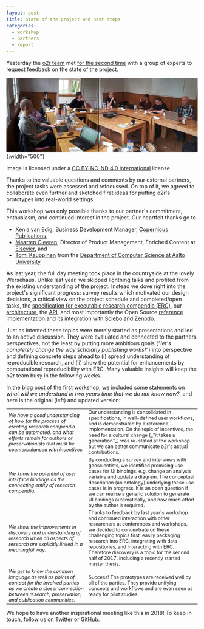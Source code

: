 ```yaml
---
layout: post
title: State of the project and next steps
categories:
  - workshop
  - partners
  - report
---
```


Yesterday the [o2r team](/about) met [for the second time](/2016/06/07/workshop-external-partners/) with a group of experts to request feedback on the state of the project.

![workshop participants](/public/images/2017-05_o2r-workshop.jpg "o2r external partner workshop participants. image license: CC BY-NC-ND"){:width="500"}
<p class="attributionInlineImage">Image is licensed under a <a href="https://creativecommons.org/licenses/by-nc-nd/4.0/" title="Creative Commons Attribution Non-Commercial No-Derivatives 4.0 International License">CC BY-NC-ND 4.0 International</a> license.</p>

Thanks to the valuable questions and comments by our external partners, the project tasks were assessed and refocussed. On top of it, we agreed to collaborate even further and sketched first ideas for putting o2r's prototypes into real-world settings.

This workshop <!--more-->was only possible thanks to our partner's commitment, enthusiasm, and continued interest in the project. Our heartfelt thanks go to

- [Xenia van Edig](https://twitter.com/xeniavanedig), Business Development Manager, [Copernicus Publications](http://www.copernicus.org/about_us.html),
- [Maarten Cleeren](https://www.linkedin.com/in/maarten-cleeren-3bb39032/), Director of Product Management, Enriched Content at [Elsevier](https://www.elsevier.com/), and
- [Tomi Kauppinen](https://twitter.com/LinkedScience) from the [Department of Computer Science at Aalto University](http://cs.aalto.fi/en/)

As last year, the full day meeting took place in the countryside at the lovely Wersehaus. Unlike last year, we skipped lightning talks and profited from the existing understanding of the project. Instead we dove right into the project's significant progress: survey results which motivated our design decisions, a critical view on the project schedule and completed/open tasks, the [specification for executable research compendia (ERC)](https://o2r.info/erc-spec), our [architecture](https://o2r.info/architecture/), the [API](https://o2r.info/api/), and most importantly the Open Source [reference implementation](https://github.com/o2r-project) and its integration with [Sciebo](http://sciebo.de/) and [Zenodo](http://zenodo.org/).

Just as intented these topics were merely started as presentations and led to an active discussion. They were evaluated and connected to the partners perspectives, not the least by putting more ambitious goals (_"let's completely change the way scholarly publishing works!"_) into perspective and defining concrete steps ahead to (i) spread understanding of reproducible research, and (ii) show the potential for enhancements by computational reproducibility with ERC. Many valuable insights will keep the o2r team busy in the following weeks.

In the [blog post of the first workshop](/2016/06/07/workshop-external-partners/), we included some statements on _what will we understand in two years time that we do not know now?_, and here is the original (left) and updated version:

<div style="font-size: 90%">
<table>
  <tr>
    <td><i>We have a good understanding of how far the process of creating research compendia can be automated, and what efforts remain for authors or preservationists that must be counterbalanced with incentives.</i></td>
    <td>Our understanding is consolidated in specifications, in well-defined user workflows, and is demonstrated by a reference implementation. On the topic of incentives, the need for a cultural change (_"it takes a generation"_) was re-stated at the workshop but we can better communicate o2r's actual contributions.</td>
  </tr>
  <tr>
    <td><i>We know the potential of user interface bindings as the connecting entity of research compendia.</i></td>
    <td>By conducting a survey and interviews with geoscientists, we identified promising use cases for UI bindings. e.g. change an analysis variable and update a diagram. The conceptual description (an ontology) underlying these use cases is in progress. It is an open question if we can realise a generic solution to generate UI bindings automatically, and how much effort by the author is required.</td>
  </tr>
  <tr>
    <td><i>We show the improvements in discovery and understanding of research when all aspects of research are explicitly linked in a meaningful way.</i></td>
    <td>Thanks to feedback by last year's workshop and continued interaction with other researchers at conferences and workshops, we decided to concentrate on these challenging topics first: easily packaging research into ERC, integrating with data repositories, and interacting with ERC. Therefore discovery is a topic for the second half of 2017, including a recently started master thesis.</td>
  </tr>
  <tr>
    <td><i>We get to know the common language as well as points of contact for the involved parties as we create a closer connection between research, preservation, and publication communities.</i></td>
    <td>Success! The prototypes are received well by all of the parties. They provide unifying concepts and workflows and are even seen as ready for pilot studies.</td>
  </tr>
</table>
</div>

We hope to have another inspirational meeting like this in 2018! To keep in touch, follow us on [Twitter](https://twitter.com/o2r_project) or [GitHub](https://github.com/o2r-project).
